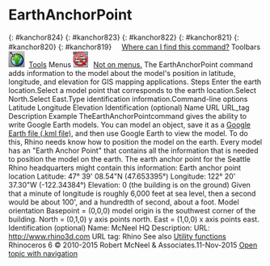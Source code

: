 ---
---


# EarthAnchorPoint
{: #kanchor824}
{: #kanchor823}
{: #kanchor822}
{: #kanchor821}
{: #kanchor820}
{: #kanchor819}
 [![images/transparent.gif](images/transparent.gif)Where can I find this command?](javascript:void(0);) Toolbars
![images/earthanchorpoint.png](images/earthanchorpoint.png) [Tools](tools-toolbar.html) 
Menus
![images/-no-menu-item.png](images/-no-menu-item.png) [Not on menus.](menuwhattodo.html) 
The EarthAnchorPoint command adds information to the model about the model's position in latitude, longitude, and elevation for GIS mapping applications.
Steps
Enter the earth location.Select a model point that corresponds to the earth location.Select North.Select East.Type identification information.Command-line options
Latitude
Longitude
Elevation
Identification (optional)
Name
URL
URL_tag
Description
Example
TheEarthAnchorPointcommand gives the ability to write Google Earth models. You can model an object, save it as a [Google Earth file (.kml file)](google-earth-kml-kmz-export.html), and then use Google Earth to view the model.
To do this, Rhino needs know how to position the model on the earth. Every model has an "Earth Anchor Point" that contains all the information that is needed to position the model on the earth. The earth anchor point for the Seattle Rhino headquarters might contain this information:
Earth anchor point location
Latitude: 47° 39' 08.54"N (47.653395°)
Longitude: 122° 20' 37.30"W (-122.34384°)
Elevation: 0 (the building is on the ground)
Given that a minute of longitude is roughly 6,000 feet at sea level, then a second would be about 100', and a hundredth of second, about a foot.
Model orientation
Basepoint = (0,0,0) model origin is the southwest corner of the building.
North = (0,1,0) y&#160;axis points north.
East = (1,0,0) x&#160;axis points east.
Identification (optional)
Name: McNeel HQ
Description:
URL: http://www.rhino3d.com
URL tag: Rhino
See also
 [Utility functions](sak-utilities.html) 
&#160;
&#160;
Rhinoceros 6 © 2010-2015 Robert McNeel &amp; Associates.11-Nov-2015
 [Open topic with navigation](earthanchorpoint.html) 

